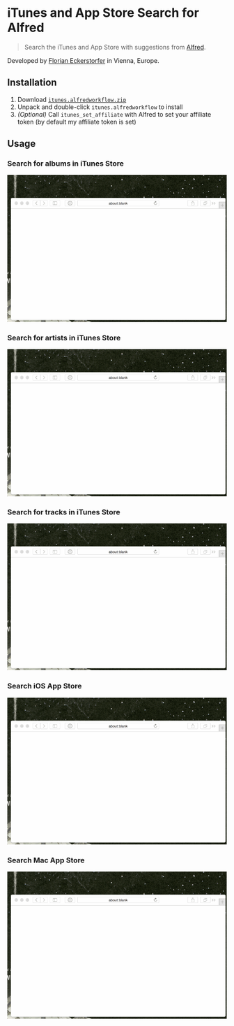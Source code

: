 iTunes and App Store Search for Alfred
======================================

> Search the iTunes and App Store with suggestions from [Alfred](http://www.alfredapp.com).

Developed by [Florian Eckerstorfer](https://florian.ec) in Vienna, Europe.

Installation
------------

1. Download [`itunes.alfredworkflow.zip`](https://github.com/florianeckerstorfer/alfred-itunes/releases/latest)
2. Unpack and double-click `itunes.alfredworkflow` to install
3. *(Optional)* Call `itunes_set_affiliate` with Alfred to set your affiliate token (by default my affiliate token is
set)

Usage
-----

### Search for albums in iTunes Store

![Search for albums in iTunes Store](docs/itunes-album-search.gif)

### Search for artists in iTunes Store

![Search for artists in iTunes Store](docs/itunes-artist-search.gif)

### Search for tracks in iTunes Store

![Search for tracks in iTunes Store](docs/itunes-track-search.gif)

### Search iOS App Store

![Search for iOS App Store](docs/appstore-ios-search.gif)

### Search Mac App Store

![Search for Mac App Store](docs/appstore-mac-search.gif)


